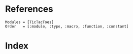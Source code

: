 # References

```@autodocs
Modules = [TicTacToes]
Order   = [:module, :type, :macro, :function, :constant]
```

# Index

```@index
```